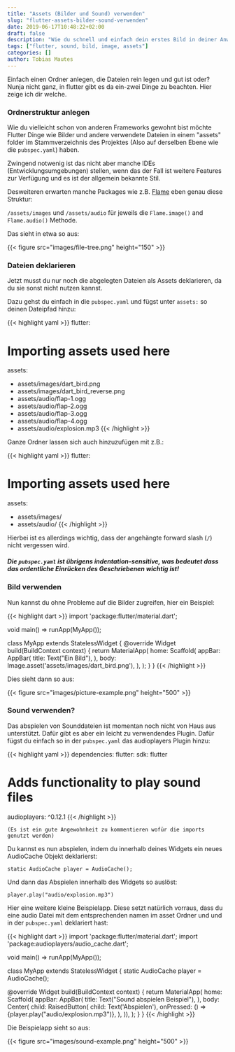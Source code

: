 ```yaml
---
title: "Assets (Bilder und Sound) verwenden"
slug: "flutter-assets-bilder-sound-verwenden" 
date: 2019-06-17T10:48:22+02:00
draft: false
description: "Wie du schnell und einfach dein erstes Bild in deiner Anwendung anzeigst und deinen ersten Sound abspielst."
tags: ["flutter, sound, bild, image, assets"]
categories: []
author: Tobias Mautes
---
```


<!-----
Original: https://drive.google.com/open?id=1xGw86C4VOeZPd70DW9UqkMi60UNKMC_1obeFYQityC0
----->

Einfach einen Ordner anlegen, die Dateien rein legen und gut ist oder? Nunja nicht ganz, in flutter gibt es da ein-zwei Dinge zu beachten. Hier zeige ich dir welche.
<!--more-->

### Ordnerstruktur anlegen

Wie du vielleicht schon von anderen Frameworks gewohnt bist möchte Flutter Dinge wie Bilder und andere verwendete Dateien in einem "assets" folder im Stammverzeichnis des Projektes (Also auf derselben Ebene wie die `pubspec.yaml`) haben. 

Zwingend notwenig ist das nicht aber manche IDEs (Entwicklungsumgebungen) stellen, wenn das der Fall ist weitere Features zur Verfügung und es ist der allgemein bekannte Stil. 

Desweiteren erwarten manche Packages wie z.B. [Flame](https://pub.dev/packages/flame) eben genau diese Struktur: 

`/assets/images` und `/assets/audio` für jeweils die `Flame.image()` and `Flame.audio()` Methode. 

Das sieht in etwa so aus:

{{< figure src="images/file-tree.png" height="150" >}}

### Dateien deklarieren

Jetzt musst du nur noch die abgelegten Dateien als Assets deklarieren, da du sie sonst nicht nutzen kannst. 

Dazu gehst du einfach in die `pubspec.yaml` und fügst unter `assets:` so deinen Dateipfad hinzu: 

{{< highlight yaml >}}
flutter:

 # Importing assets used here
 assets:
   - assets/images/dart_bird.png
   - assets/images/dart_bird_reverse.png
   - assets/audio/flap-1.ogg
   - assets/audio/flap-2.ogg
   - assets/audio/flap-3.ogg
   - assets/audio/flap-4.ogg
   - assets/audio/explosion.mp3
{{< /highlight >}}

Ganze Ordner lassen sich auch hinzuzufügen mit z.B.: 

{{< highlight yaml >}}
flutter:

 # Importing assets used here
 assets:
   - assets/images/
   - assets/audio/
{{< /highlight >}}

Hierbei ist es allerdings wichtig, dass der angehängte forward slash (`/`) nicht vergessen wird.


##### Die `pubspec.yaml` ist übrigens indentation-sensitive, was bedeutet dass das ordentliche Einrücken des Geschriebenen wichtig ist!

### Bild verwenden

Nun kannst du ohne Probleme auf die Bilder zugreifen, hier ein Beispiel:

{{< highlight dart >}}
import 'package:flutter/material.dart';

void main() => runApp(MyApp());

class MyApp extends StatelessWidget {
 @override
 Widget build(BuildContext context) {
   return MaterialApp(
     home: Scaffold(
       appBar: AppBar(
         title: Text("Ein Bild"),
       ),
       body: Image.asset('assets/images/dart_bird.png'),
     ),
   );
 }
}
{{< /highlight >}}

Dies sieht dann so aus:

{{< figure src="images/picture-example.png" height="500" >}}




### Sound verwenden?

Das abspielen von Sounddateien ist momentan noch nicht von Haus aus unterstützt. Dafür gibt es aber ein leicht zu verwendendes Plugin. Dafür fügst du einfach so in der `pubspec.yaml` das audioplayers Plugin hinzu:

{{< highlight yaml >}}
dependencies:
 flutter:
   sdk: flutter

 # Adds functionality to play sound files
 audioplayers: ^0.12.1
{{< /highlight >}}

    (Es ist ein gute Angewohnheit zu kommentieren wofür die imports genutzt werden)

Du kannst es nun abspielen, indem du innerhalb deines Widgets ein neues AudioCache Objekt deklarierst:

`static AudioCache player = AudioCache();`

Und dann das Abspielen innerhalb des Widgets so auslöst:

`player.play("audio/explosion.mp3")`

Hier eine weitere kleine Beispielapp. Diese setzt natürlich vorraus, dass du eine audio Datei mit dem entsprechenden namen im asset Ordner und und in der `pubspec.yaml` deklariert hast:

{{< highlight dart >}}
import 'package:flutter/material.dart';
import 'package:audioplayers/audio_cache.dart';

void main() => runApp(MyApp());

class MyApp extends StatelessWidget {
 static AudioCache player = AudioCache();

 @override
 Widget build(BuildContext context) {
   return MaterialApp(
     home: Scaffold(
         appBar: AppBar(
           title: Text("Sound abspielen Beispiel"),
         ),
         body: Center(
           child: RaisedButton(
             child: Text('Abspielen'),
             onPressed: () => {player.play("audio/explosion.mp3")},
           ),
         )),
   );
 }
}
{{< /highlight >}}

Die Beispielapp sieht so aus:

{{< figure src="images/sound-example.png" height="500" >}}